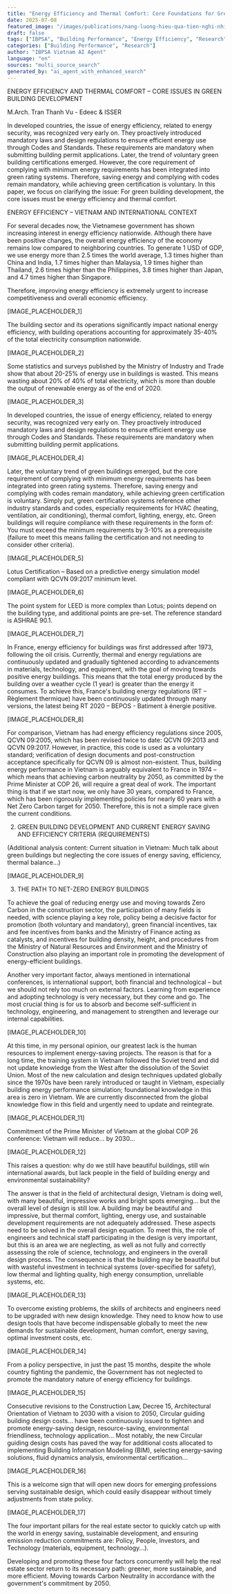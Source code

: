 ```yaml
---
title: "Energy Efficiency and Thermal Comfort: Core Foundations for Green Buildings in Vietnam"
date: 2025-07-08
featured_image: "/images/publications/nang-luong-hieu-qua-tien-nghi-nhiet-nen-tang-cong-trinh-xanh-viet-nam.jpg"
draft: false
tags: ["IBPSA", "Building Performance", "Energy Efficiency", "Research", "Vietnam", "Automated Content"]
categories: ["Building Performance", "Research"]
author: "IBPSA Vietnam AI Agent"
language: "en"
sources: "multi_source_search"
generated_by: "ai_agent_with_enhanced_search"
---
```

ENERGY EFFICIENCY AND THERMAL COMFORT – CORE ISSUES IN GREEN BUILDING DEVELOPMENT

M.Arch. Tran Thanh Vu - Edeec & ISSER

In developed countries, the issue of energy efficiency, related to energy security, was recognized very early on. They proactively introduced mandatory laws and design regulations to ensure efficient energy use through Codes and Standards. These requirements are mandatory when submitting building permit applications. Later, the trend of voluntary green building certifications emerged. However, the core requirement of complying with minimum energy requirements has been integrated into green rating systems. Therefore, saving energy and complying with codes remain mandatory, while achieving green certification is voluntary. In this paper, we focus on clarifying the issue: For green building development, the core issues must be energy efficiency and thermal comfort.

ENERGY EFFICIENCY – VIETNAM AND INTERNATIONAL CONTEXT

For several decades now, the Vietnamese government has shown increasing interest in energy efficiency nationwide. Although there have been positive changes, the overall energy efficiency of the economy remains low compared to neighboring countries. To generate 1 USD of GDP, we use energy more than 2.5 times the world average, 1.3 times higher than China and India, 1.7 times higher than Malaysia, 1.9 times higher than Thailand, 2.6 times higher than the Philippines, 3.8 times higher than Japan, and 4.7 times higher than Singapore.

Therefore, improving energy efficiency is extremely urgent to increase competitiveness and overall economic efficiency.

[IMAGE_PLACEHOLDER_1]

The building sector and its operations significantly impact national energy efficiency, with building operations accounting for approximately 35-40% of the total electricity consumption nationwide.

[IMAGE_PLACEHOLDER_2]

Some statistics and surveys published by the Ministry of Industry and Trade show that about 20-25% of energy use in buildings is wasted. This means wasting about 20% of 40% of total electricity, which is more than double the output of renewable energy as of the end of 2020.

[IMAGE_PLACEHOLDER_3]

In developed countries, the issue of energy efficiency, related to energy security, was recognized very early on. They proactively introduced mandatory laws and design regulations to ensure efficient energy use through Codes and Standards. These requirements are mandatory when submitting building permit applications.

[IMAGE_PLACEHOLDER_4]

Later, the voluntary trend of green buildings emerged, but the core requirement of complying with minimum energy requirements has been integrated into green rating systems. Therefore, saving energy and complying with codes remain mandatory, while achieving green certification is voluntary. Simply put, green certification systems reference other industry standards and codes, especially requirements for HVAC (heating, ventilation, air conditioning), thermal comfort, lighting, energy, etc. Green buildings will require compliance with these requirements in the form of: You must exceed the minimum requirements by 3-10% as a prerequisite (failure to meet this means failing the certification and not needing to consider other criteria).

[IMAGE_PLACEHOLDER_5]

Lotus Certification – Based on a predictive energy simulation model compliant with QCVN 09:2017 minimum level.

[IMAGE_PLACEHOLDER_6]

The point system for LEED is more complex than Lotus; points depend on the building type, and additional points are pre-set. The reference standard is ASHRAE 90.1.

[IMAGE_PLACEHOLDER_7]

In France, energy efficiency for buildings was first addressed after 1973, following the oil crisis. Currently, thermal and energy regulations are continuously updated and gradually tightened according to advancements in materials, technology, and equipment, with the goal of moving towards positive energy buildings. This means that the total energy produced by the building over a weather cycle (1 year) is greater than the energy it consumes. To achieve this, France's building energy regulations (RT – Règlement thermique) have been continuously updated through many versions, the latest being RT 2020 – BEPOS - Batiment à énergie positive.

[IMAGE_PLACEHOLDER_8]

For comparison, Vietnam has had energy efficiency regulations since 2005, QCVN 09:2005, which has been revised twice to date: QCVN 09:2013 and QCVN 09:2017. However, in practice, this code is used as a voluntary standard; verification of design documents and post-construction acceptance specifically for QCVN 09 is almost non-existent. Thus, building energy performance in Vietnam is arguably equivalent to France in 1974 – which means that achieving carbon neutrality by 2050, as committed by the Prime Minister at COP 26, will require a great deal of work. The important thing is that if we start now, we only have 30 years, compared to France, which has been rigorously implementing policies for nearly 60 years with a Net Zero Carbon target for 2050. Therefore, this is not a simple race given the current conditions.

2. GREEN BUILDING DEVELOPMENT AND CURRENT ENERGY SAVING AND EFFICIENCY CRITERIA (REQUIREMENTS)

(Additional analysis content: Current situation in Vietnam: Much talk about green buildings but neglecting the core issues of energy saving, efficiency, thermal balance...)

[IMAGE_PLACEHOLDER_9]

3. THE PATH TO NET-ZERO ENERGY BUILDINGS

To achieve the goal of reducing energy use and moving towards Zero Carbon in the construction sector, the participation of many fields is needed, with science playing a key role, policy being a decisive factor for promotion (both voluntary and mandatory), green financial incentives, tax and fee incentives from banks and the Ministry of Finance acting as catalysts, and incentives for building density, height, and procedures from the Ministry of Natural Resources and Environment and the Ministry of Construction also playing an important role in promoting the development of energy-efficient buildings.

Another very important factor, always mentioned in international conferences, is international support, both financial and technological – but we should not rely too much on external factors. Learning from experience and adopting technology is very necessary, but they come and go. The most crucial thing is for us to absorb and become self-sufficient in technology, engineering, and management to strengthen and leverage our internal capabilities.

[IMAGE_PLACEHOLDER_10]

At this time, in my personal opinion, our greatest lack is the human resources to implement energy-saving projects. The reason is that for a long time, the training system in Vietnam followed the Soviet trend and did not update knowledge from the West after the dissolution of the Soviet Union. Most of the new calculation and design techniques updated globally since the 1970s have been rarely introduced or taught in Vietnam, especially building energy performance simulation; foundational knowledge in this area is zero in Vietnam. We are currently disconnected from the global knowledge flow in this field and urgently need to update and reintegrate.

[IMAGE_PLACEHOLDER_11]

Commitment of the Prime Minister of Vietnam at the global COP 26 conference: Vietnam will reduce... by 2030...

[IMAGE_PLACEHOLDER_12]

This raises a question: why do we still have beautiful buildings, still win international awards, but lack people in the field of building energy and environmental sustainability?

The answer is that in the field of architectural design, Vietnam is doing well, with many beautiful, impressive works and bright spots emerging... but the overall level of design is still low. A building may be beautiful and impressive, but thermal comfort, lighting, energy use, and sustainable development requirements are not adequately addressed. These aspects need to be solved in the overall design equation. To meet this, the role of engineers and technical staff participating in the design is very important, but this is an area we are neglecting, as well as not fully and correctly assessing the role of science, technology, and engineers in the overall design process. The consequence is that the building may be beautiful but with wasteful investment in technical systems (over-specified for safety), low thermal and lighting quality, high energy consumption, unreliable systems, etc.

[IMAGE_PLACEHOLDER_13]

To overcome existing problems, the skills of architects and engineers need to be upgraded with new design knowledge. They need to know how to use design tools that have become indispensable globally to meet the new demands for sustainable development, human comfort, energy saving, optimal investment costs, etc.

[IMAGE_PLACEHOLDER_14]

From a policy perspective, in just the past 15 months, despite the whole country fighting the pandemic, the Government has not neglected to promote the mandatory nature of energy efficiency for buildings.

[IMAGE_PLACEHOLDER_15]

Consecutive revisions to the Construction Law, Decree 15, Architectural Orientation of Vietnam to 2030 with a vision to 2050, Circular guiding building design costs... have been continuously issued to tighten and promote energy-saving design, resource-saving, environmental friendliness, technology application... Most notably, the new Circular guiding design costs has paved the way for additional costs allocated to implementing Building Information Modeling (BIM), selecting energy-saving solutions, fluid dynamics analysis, environmental certification...

[IMAGE_PLACEHOLDER_16]

This is a welcome sign that will open new doors for emerging professions serving sustainable design, which could easily disappear without timely adjustments from state policy.

[IMAGE_PLACEHOLDER_17]

The four important pillars for the real estate sector to quickly catch up with the world in energy saving, sustainable development, and ensuring emission reduction commitments are: Policy, People, Investors, and Technology (materials, equipment, technology...).

Developing and promoting these four factors concurrently will help the real estate sector return to its necessary path: greener, more sustainable, and more efficient. Moving towards Carbon Neutrality in accordance with the government's commitment by 2050.